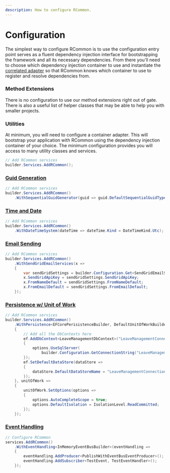 ```yaml
---
description: How to configure RCommon.
---
```


# Configuration

The simplest way to configure RCommon is to use the configuration entry point serves as a fluent dependency injection interface for bootstrapping the framework and all its necessary dependencies. From there you'll need to choose which dependency injection container to use and instantiate the [correlated adapter](broken-reference) so that RCommon knows which container to use to register and resolve dependencies from.&#x20;

### Method Extensions

There is no configuration to use our method extensions right out of gate. There is also a useful list of helper classes that may be able to help you with smaller projects.&#x20;

### Utilities

At minimum, you will need to configure a container adapter. This will bootstrap your application with RCommon using the dependency injection container of your choice. The minimum configuration provides you will access to many utility classes and services.&#x20;

```csharp
// Add RCommon services
builder.Services.AddRCommon();
```

### [Guid Generation](../infrastructure/guid-generation.md)

```csharp
// Add RCommon services
builder.Services.AddRCommon()
    .WithSequentialGuidGenerator(guid => guid.DefaultSequentialGuidType = SequentialGuidType.SequentialAsString);
```

### [Time and Date](../infrastructure/time-and-date.md)&#x20;

```csharp
// Add RCommon services
builder.Services.AddRCommon()
    .WithDateTimeSystem(dateTime => dateTime.Kind = DateTimeKind.Utc);
```

### [Email Sending](../infrastructure/emailing/)

```csharp
// Add RCommon services
builder.Services.AddRCommon()
    .WithSendGridEmailServices(x =>
    {
        var sendGridSettings = builder.Configuration.Get<SendGridEmailSettings>();
        x.SendGridApiKey = sendGridSettings.SendGridApiKey;
        x.FromNameDefault = sendGridSettings.FromNameDefault;
        x.FromEmailDefault = sendGridSettings.FromEmailDefault;
    });
```

### [Persistence w/ Unit of Work](persistence/)

```csharp
// Add RCommon services
builder.Services.AddRCommon()
    .WithPersistence<EFCorePerisistenceBuilder, DefaultUnitOfWorkBuilder>(ef => // Repository/ORM configuration. We could easily swap out to NHibernate without impact to domain service up through the stack
    {
        // Add all the DbContexts here
        ef.AddDbContext<LeaveManagementDbContext>("LeaveManagementConnectionString", options =>
        {
            options.UseSqlServer(
                builder.Configuration.GetConnectionString("LeaveManagementConnectionString"));
        });
        ef.SetDefaultDataStore(dataStore =>
        {
            dataStore.DefaultDataStoreName = "LeaveManagementConnectionString";
        });
    }, unitOfWork =>
    {
        unitOfWork.SetOptions(options =>
        {
            options.AutoCompleteScope = true;
            options.DefaultIsolation = IsolationLevel.ReadCommitted;
        });
    });
```

### [Event Handling](broken-reference)

```csharp
// Configure RCommon
services.AddRCommon()
    .WithEventHandling<InMemoryEventBusBuilder>(eventHandling =>
    {
        eventHandling.AddProducer<PublishWithEventBusEventProducer>();
        eventHandling.AddSubscriber<TestEvent, TestEventHandler>();
    });
```

